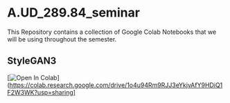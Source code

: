 # A.UD_289.84_seminar

This Repository contains a collection of Google Colab Notebooks that we will be using throughout the semester. 

## StyleGAN3
[![Open In Colab](https://colab.research.google.com/assets/colab-badge.svg)](https://colab.research.google.com/drive/1o4u94Rm9RJJ3eYkjvAfY9HDiQ1F2W3WK?usp=sharing]
